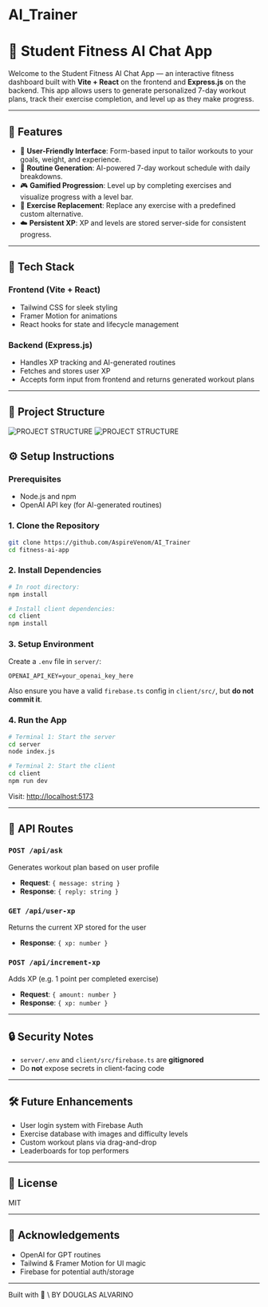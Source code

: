 # AI_Trainer

# 🧠 Student Fitness AI Chat App

Welcome to the Student Fitness AI Chat App — an interactive fitness dashboard built with **Vite + React** on the frontend and **Express.js** on the backend. This app allows users to generate personalized 7-day workout plans, track their exercise completion, and level up as they make progress.

---

## 🚀 Features

- 🔐 **User-Friendly Interface**: Form-based input to tailor workouts to your goals, weight, and experience.
- 📅 **Routine Generation**: AI-powered 7-day workout schedule with daily breakdowns.
- 🎮 **Gamified Progression**: Level up by completing exercises and visualize progress with a level bar.
- 🔁 **Exercise Replacement**: Replace any exercise with a predefined custom alternative.
- ☁️ **Persistent XP**: XP and levels are stored server-side for consistent progress.

---

## 🧩 Tech Stack

### Frontend (Vite + React)

- Tailwind CSS for sleek styling
- Framer Motion for animations
- React hooks for state and lifecycle management

### Backend (Express.js)

- Handles XP tracking and AI-generated routines
- Fetches and stores user XP
- Accepts form input from frontend and returns generated workout plans

---

## 📁 Project Structure

![PROJECT STRUCTURE](/docs/file_strct1.png)
![PROJECT STRUCTURE](/docs/file_strct2.png)

## ⚙️ Setup Instructions

### Prerequisites

- Node.js and npm
- OpenAI API key (for AI-generated routines)

### 1. Clone the Repository

```bash
git clone https://github.com/AspireVenom/AI_Trainer
cd fitness-ai-app
```

### 2. Install Dependencies

```bash
# In root directory:
npm install

# Install client dependencies:
cd client
npm install
```

### 3. Setup Environment

Create a `.env` file in `server/`:

```env
OPENAI_API_KEY=your_openai_key_here
```

Also ensure you have a valid `firebase.ts` config in `client/src/`, but **do not commit it**.

### 4. Run the App

```bash
# Terminal 1: Start the server
cd server
node index.js

# Terminal 2: Start the client
cd client
npm run dev
```

Visit: [http://localhost:5173](http://localhost:5173)

---

## 🧪 API Routes

### `POST /api/ask`

Generates workout plan based on user profile

- **Request**: `{ message: string }`
- **Response**: `{ reply: string }`

### `GET /api/user-xp`

Returns the current XP stored for the user

- **Response**: `{ xp: number }`

### `POST /api/increment-xp`

Adds XP (e.g. 1 point per completed exercise)

- **Request**: `{ amount: number }`
- **Response**: `{ xp: number }`

---

## 🔒 Security Notes

- `server/.env` and `client/src/firebase.ts` are **gitignored**
- Do **not** expose secrets in client-facing code

---

## 🛠️ Future Enhancements

- User login system with Firebase Auth
- Exercise database with images and difficulty levels
- Custom workout plans via drag-and-drop
- Leaderboards for top performers

---

## 📄 License

MIT

---

## 🙌 Acknowledgements

- OpenAI for GPT routines
- Tailwind & Framer Motion for UI magic
- Firebase for potential auth/storage

---

Built with 💪 \ BY DOUGLAS ALVARINO
